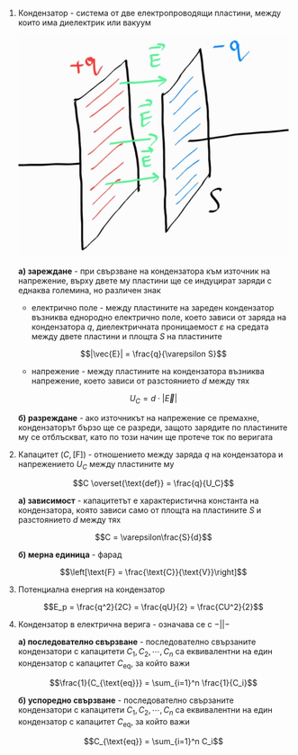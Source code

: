 1. Кондензатор - система от две електропроводящи пластини, между които има диелектрик или вакуум
	
	![Кондензатор](Resources/Кондензатор.jpg)
	
	**а) зареждане** - при свързване на кондензатора към източник на напрежение, върху двете му пластини ще се индуцират заряди с еднаква големина, но различен знак
	- електрично поле - между пластините на зареден кондензатор възниква еднородно електрично поле, което зависи от заряда на кондензатора $q$, диелектричната проницаемост $\varepsilon$ на средата между двете пластини и площта $S$ на пластините
	
	$$|\vec{E}| = \frac{q}{\varepsilon S}$$
	
	- напрежение - между пластините на кондензатора възниква напрежение, което зависи от разстоянието $d$ между тях
	
	$$U_C = d\cdot |\vec{E}|$$
	
	**б) разреждане** - ако източникът на напрежение се премахне, кондензаторът бързо ще се разреди, защото зарядите по пластините му се отблъскват, като по този начин ще протече ток по веригата

2. Капацитет ($C, [\text{F}]$) - отношението между заряда $q$ на кондензатора и напрежението $U_C$ между пластините му
	
	$$C \overset{\text{def}} = \frac{q}{U_C}$$
	
	**а) зависимост** - капацитетът е характеристична константа на кондензатора, която зависи само от площта на пластините $S$ и разстоянието $d$ между тях
	
	$$C = \varepsilon\frac{S}{d}$$
	
	**б) мерна единица** - фарад
	
	$$\left[\text{F} = \frac{\text{C}}{\text{V}}\right]$$

3. Потенциална енергия на кондензатор
	
	$$E_p = \frac{q^2}{2C} = \frac{qU}{2} = \frac{CU^2}{2}$$


5. Кондензатор в електрична верига - означава се с $-||-$
	
	**а) последователно свързване** - последователно свързаните кондензатори с капацитети $C_1, C_2, \cdots, C_n$ са еквивалентни на един кондензатор с капацитет $C_{\text{eq}}$, за който важи
	
	$$\frac{1}{C_{\text{eq}}} = \sum_{i=1}^n \frac{1}{C_i}$$
	
	**б) успоредно свързване** - последователно свързаните кондензатори с капацитети $C_1, C_2, \cdots, C_n$ са еквивалентни на един кондензатор с капацитет $C_{\text{eq}}$, за който важи
	
	$$C_{\text{eq}} = \sum_{i=1}^n C_i$$
	